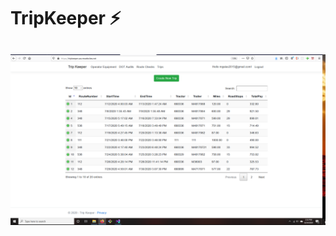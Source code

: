# TripKeeper ⚡️ 

<h2 align="center">
  <img src="https://github.com/CodingMikey/PortfolioWebsite/blob/master/src/assets/screenshot2.png" alt="" width="600px" />
  <br>
</h2>
